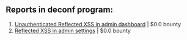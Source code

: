 ## Reports in deconf program:
1. [Unauthenticated Reflected XSS in admin dashboard](https://hackerone.com/reports/297434) | $0.0 bounty
2. [Reflected XSS in admin settings](https://hackerone.com/reports/303480) | $0.0 bounty
